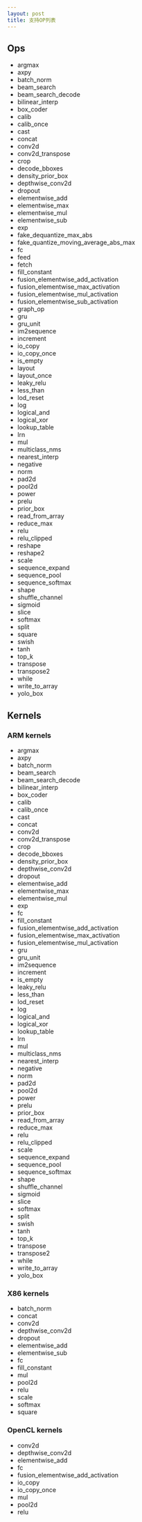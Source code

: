 ```yaml
---
layout: post
title: 支持OP列表
---
```


## Ops
- argmax
- axpy
- batch_norm
- beam_search
- beam_search_decode
- bilinear_interp
- box_coder
- calib
- calib_once
- cast
- concat
- conv2d
- conv2d_transpose
- crop
- decode_bboxes
- density_prior_box
- depthwise_conv2d
- dropout
- elementwise_add
- elementwise_max
- elementwise_mul
- elementwise_sub
- exp
- fake_dequantize_max_abs
- fake_quantize_moving_average_abs_max
- fc
- feed
- fetch
- fill_constant
- fusion_elementwise_add_activation
- fusion_elementwise_max_activation
- fusion_elementwise_mul_activation
- fusion_elementwise_sub_activation
- graph_op
- gru
- gru_unit
- im2sequence
- increment
- io_copy
- io_copy_once
- is_empty
- layout
- layout_once
- leaky_relu
- less_than
- lod_reset
- log
- logical_and
- logical_xor
- lookup_table
- lrn
- mul
- multiclass_nms
- nearest_interp
- negative
- norm
- pad2d
- pool2d
- power
- prelu
- prior_box
- read_from_array
- reduce_max
- relu
- relu_clipped
- reshape
- reshape2
- scale
- sequence_expand
- sequence_pool
- sequence_softmax
- shape
- shuffle_channel
- sigmoid
- slice
- softmax
- split
- square
- swish
- tanh
- top_k
- transpose
- transpose2
- while
- write_to_array
- yolo_box

## Kernels

### ARM kernels
- argmax
- axpy
- batch_norm
- beam_search
- beam_search_decode
- bilinear_interp
- box_coder
- calib
- calib_once
- cast
- concat
- conv2d
- conv2d_transpose
- crop
- decode_bboxes
- density_prior_box
- depthwise_conv2d
- dropout
- elementwise_add
- elementwise_max
- elementwise_mul
- exp
- fc
- fill_constant
- fusion_elementwise_add_activation
- fusion_elementwise_max_activation
- fusion_elementwise_mul_activation
- gru
- gru_unit
- im2sequence
- increment
- is_empty
- leaky_relu
- less_than
- lod_reset
- log
- logical_and
- logical_xor
- lookup_table
- lrn
- mul
- multiclass_nms
- nearest_interp
- negative
- norm
- pad2d
- pool2d
- power
- prelu
- prior_box
- read_from_array
- reduce_max
- relu
- relu_clipped
- scale
- sequence_expand
- sequence_pool
- sequence_softmax
- shape
- shuffle_channel
- sigmoid
- slice
- softmax
- split
- swish
- tanh
- top_k
- transpose
- transpose2
- while
- write_to_array
- yolo_box

### X86 kernels

- batch_norm
- concat
- conv2d
- depthwise_conv2d
- dropout
- elementwise_add
- elementwise_sub
- fc
- fill_constant
- mul
- pool2d
- relu
- scale
- softmax
- square

### OpenCL kernels
- conv2d
- depthwise_conv2d
- elementwise_add
- fc
- fusion_elementwise_add_activation
- io_copy
- io_copy_once
- mul
- pool2d
- relu

